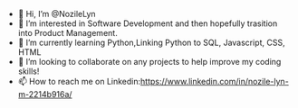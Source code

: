 - 👋 Hi, I’m @NozileLyn
- 👀 I’m interested in Software Development and then hopefully trasition into Product Management.
- 🌱 I’m currently learning Python,Linking Python to SQL, Javascript, CSS, HTML
- 💞️ I’m looking to collaborate on any projects to help improve my coding skills!
- 📫 How to reach me on Linkedin:https://www.linkedin.com/in/nozile-lyn-m-2214b916a/

<!---
NozileLyn/NozileLyn is a ✨ special ✨ repository because its `README.md` (this file) appears on your GitHub profile.
You can click the Preview link to take a look at your changes.
--->
